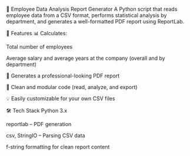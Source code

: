 📄 Employee Data Analysis Report Generator
A Python script that reads employee data from a CSV format, performs statistical analysis by department, and generates a well-formatted PDF report using ReportLab.

🚀 Features
📊 Calculates:

Total number of employees

Average salary and average years at the company (overall and by department)

🧾 Generates a professional-looking PDF report

🧱 Clean and modular code (read, analyze, and export)

💡 Easily customizable for your own CSV files

🛠️ Tech Stack
Python 3.x

reportlab – PDF generation

csv, StringIO – Parsing CSV data

f-string formatting for clean report content